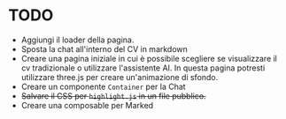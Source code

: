 # TODO

- Aggiungi il loader della pagina.
- Sposta la chat all'interno del CV in markdown
- Creare una pagina iniziale in cui è possibile scegliere se visualizzare il cv tradizionale o utilizzare l'assistente AI. In questa pagina potresti utilizzare three.js per creare un'animazione di sfondo.
- Creare un componente `Container` per la Chat
- ~~Salvare il CSS per `highlight.js` in un file pubblico.~~
- Creare una composable per Marked
